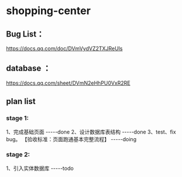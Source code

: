 # shopping-center

## Bug List：

https://docs.qq.com/doc/DVmVydVZ2TXJReUls


## database ：

https://docs.qq.com/sheet/DVmN2eHhPU0VxR2RE

## plan list
### stage 1:
1、完成基础页面 -----done
2、设计数据库表结构 -----done
3、test、fix bug。 【验收标准：页面跑通基本完整流程】 -----doing

### stage 2:
1、引入实体数据库 -----todo
